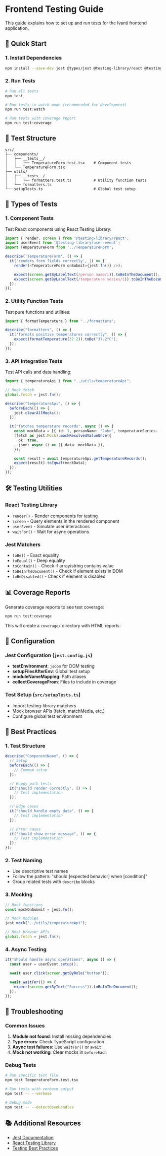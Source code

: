 # Frontend Testing Guide

This guide explains how to set up and run tests for the Ivanti frontend application.

## 🚀 Quick Start

### 1. Install Dependencies

```bash
npm install --save-dev jest @types/jest @testing-library/react @testing-library/jest-dom @testing-library/user-event jest-environment-jsdom ts-jest
```

### 2. Run Tests

```bash
# Run all tests
npm test

# Run tests in watch mode (recommended for development)
npm run test:watch

# Run tests with coverage report
npm run test:coverage
```

## 📁 Test Structure

```
src/
├── components/
│   ├── __tests__/
│   │   └── TemperatureForm.test.tsx    # Component tests
│   └── TemperatureForm.tsx
├── utils/
│   ├── __tests__/
│   │   └── formatters.test.ts          # Utility function tests
│   └── formatters.ts
└── setupTests.ts                       # Global test setup
```

## 🧪 Types of Tests

### 1. Component Tests

Test React components using React Testing Library:

```typescript
import { render, screen } from '@testing-library/react';
import userEvent from '@testing-library/user-event';
import TemperatureForm from '../TemperatureForm';

describe('TemperatureForm', () => {
  it('renders form fields correctly', () => {
    render(<TemperatureForm onSubmit={jest.fn()} />);

    expect(screen.getByLabelText(/person name/i)).toBeInTheDocument();
    expect(screen.getByLabelText(/temperature series/i)).toBeInTheDocument();
  });
});
```

### 2. Utility Function Tests

Test pure functions and utilities:

```typescript
import { formatTemperature } from "../formatters";

describe("formatters", () => {
  it("formats positive temperatures correctly", () => {
    expect(formatTemperature(37.2)).toBe("37.2°C");
  });
});
```

### 3. API Integration Tests

Test API calls and data handling:

```typescript
import { temperatureApi } from "../utils/temperatureApi";

// Mock fetch
global.fetch = jest.fn();

describe("temperatureApi", () => {
  beforeEach(() => {
    jest.clearAllMocks();
  });

  it("fetches temperature records", async () => {
    const mockData = [{ id: 1, personName: "John", temperatureSeries: [37.2] }];
    (fetch as jest.Mock).mockResolvedValueOnce({
      ok: true,
      json: async () => ({ data: mockData }),
    });

    const result = await temperatureApi.getTemperatureRecords();
    expect(result).toEqual(mockData);
  });
});
```

## 🛠️ Testing Utilities

### React Testing Library

- `render()` - Render components for testing
- `screen` - Query elements in the rendered component
- `userEvent` - Simulate user interactions
- `waitFor()` - Wait for async operations

### Jest Matchers

- `toBe()` - Exact equality
- `toEqual()` - Deep equality
- `toContain()` - Check if array/string contains value
- `toBeInTheDocument()` - Check if element exists in DOM
- `toBeDisabled()` - Check if element is disabled

## 📊 Coverage Reports

Generate coverage reports to see test coverage:

```bash
npm run test:coverage
```

This will create a `coverage/` directory with HTML reports.

## 🔧 Configuration

### Jest Configuration (`jest.config.js`)

- **testEnvironment**: `jsdom` for DOM testing
- **setupFilesAfterEnv**: Global test setup
- **moduleNameMapping**: Path aliases
- **collectCoverageFrom**: Files to include in coverage

### Test Setup (`src/setupTests.ts`)

- Import testing-library matchers
- Mock browser APIs (fetch, matchMedia, etc.)
- Configure global test environment

## 📝 Best Practices

### 1. Test Structure

```typescript
describe("ComponentName", () => {
  // Setup
  beforeEach(() => {
    // Common setup
  });

  // Happy path tests
  it("should render correctly", () => {
    // Test implementation
  });

  // Edge cases
  it("should handle empty data", () => {
    // Test implementation
  });

  // Error cases
  it("should show error message", () => {
    // Test implementation
  });
});
```

### 2. Test Naming

- Use descriptive test names
- Follow the pattern: "should [expected behavior] when [condition]"
- Group related tests with `describe` blocks

### 3. Mocking

```typescript
// Mock functions
const mockOnSubmit = jest.fn();

// Mock modules
jest.mock("../utils/temperatureApi");

// Mock browser APIs
global.fetch = jest.fn();
```

### 4. Async Testing

```typescript
it("should handle async operations", async () => {
  const user = userEvent.setup();

  await user.click(screen.getByRole("button"));

  await waitFor(() => {
    expect(screen.getByText("Success")).toBeInTheDocument();
  });
});
```

## 🐛 Troubleshooting

### Common Issues

1. **Module not found**: Install missing dependencies
2. **Type errors**: Check TypeScript configuration
3. **Async test failures**: Use `waitFor()` or `await`
4. **Mock not working**: Clear mocks in `beforeEach`

### Debug Tests

```bash
# Run specific test file
npm test TemperatureForm.test.tsx

# Run tests with verbose output
npm test -- --verbose

# Debug mode
npm test -- --detectOpenHandles
```

## 📚 Additional Resources

- [Jest Documentation](https://jestjs.io/docs/getting-started)
- [React Testing Library](https://testing-library.com/docs/react-testing-library/intro/)
- [Testing Best Practices](https://kentcdodds.com/blog/common-mistakes-with-react-testing-library)
